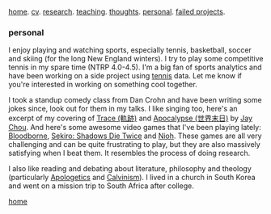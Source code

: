 [home](./). [cv](./assets/files/CV.pdf). [research](./research.md). [teaching](./teaching.md). [thoughts](./thought.md). [personal](./hobby.md). [failed projects](./failed.md).

### personal

I enjoy playing and watching sports, especially tennis, basketball, soccer and skiing (for the long New England winters). I try to play some competitive tennis in my spare time (NTRP 4.0-4.5). I'm a big fan of sports analytics and have been working on a side project using [tennis](/assets/files/tennis_poster.pdf) data. Let me know if you're interested in working on something cool together.

<!--and [basketball](/assets/files/bball.md) -->

I took a standup comedy class from Dan Crohn and have been writing some jokes since, look out for them in my talks. I like singing too, here's an excerpt of my covering of [Trace (軌跡)](/assets/files/179LincolnSt4.m4a) and [Apocalypse (世界末日)](/assets/files/sjmr.m4a) by [Jay Chou](https://en.wikipedia.org/wiki/Jay_Chou). And here's some awesome video games that I've been playing lately: [Bloodborne](https://en.wikipedia.org/wiki/Bloodborne), [Sekiro: Shadows Die Twice](https://en.wikipedia.org/wiki/Sekiro:_Shadows_Die_Twice) and [Nioh](https://en.wikipedia.org/wiki/Nioh). These games are all very challenging and can be quite frustrating to play, but they are also massively satisfying when I beat them. It resembles the process of doing research. 

I also like reading and debating about literature, philosophy and theology (particularly [Apologetics](https://en.wikipedia.org/wiki/Apologetics) and [Calvinism](https://en.wikipedia.org/wiki/Calvinism)). I lived in a church in South Korea and went on a mission trip to South Africa after college.



 

[home](./)
